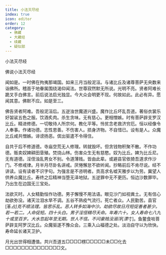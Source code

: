 ```yaml
---
title: 小法灭尽经
index: true
icon: editor
order: 12
category:
  - 佛藏
  - 大藏经
  - 续藏
  - 疑似部
---
```


  小法灭尽经  

佛说小法灭尽经  

闻如是。一时佛在拘夷那竭国。如来三月当般泥洹。与诸比丘及诸尊菩萨无央数来诣佛所。稽首于地眷属围绕渴仰闻法。世尊寂然默无所说。光明不亮。贤者阿难长跪叉手白佛言。前后说法启光独显。今大众会明更不现。何故如此。此必有异。愿闻其意。佛默不应。如是至三。  

佛告贤者阿难。吾般泥洹后。五逆浊世魔道兴盛。魔作比丘坏乱吾道。著俗衣裳乐好袈裟五色之服。饮酒炙肉。杀生贪味。无有慈心。更相憎嫉。时有菩萨辟支罗汉比丘。精进修德。一切敬待人所宗何。教化平等。怜贫念老救济穷厄。恒以经像令人奉事。作诸功德。志性恩善。不伤害人。损身济物。不自惜已。设有是人。众魔比丘咸共憎嫉。诽谤扬恶。傧出驱遣不令得住。  

自共于后不修道德。寺庙空荒无人修理。转就毁坏。但贪钱物积聚不散。不作功德。贩卖奴婢耕田垦殖。焚烧山林。伤害众生无有慈愍。奴为比丘。婢为比丘尼。无有道德。淫侄浊乱男女不别。令道薄贱。皆由此辈。或避县官依猗吾道求作沙门。不修戒律。月半月尽卦名讲戒。厌惓懈怠不欲听闻。抄略前后不肯尽说。经不讲读。设有读者不识字句。为强言是不咨明者。贡高求名嘘天雅步以为劳。冀望人供养众魔比丘。寿终之后精神当堕无泽地狱。五逆罪中无不更历。恒边沙数罪毕。乃出生在边国无三宝处。  

法欲灭时。人女精勤恒作功德。男子懈慢不用法语。眼见沙门如视粪土。无有信心劫欲弥没。诸天泣泪水旱不调。五谷不熟疫气流行。死亡者众。人民勤苦。县官[革*占]克不顺法理。皆思乐乱。恶人转多如海中沙。劫欲尽故日月短促善者甚少。若一若二。人命促短。四十头白。男子淫侄精尽夭命。年寿六十。女人寿命七八九十或至百岁。大水忽起年至无期。世人不信。不问豪贱没溺浮[漂*寸]。鱼鳖食啖菩萨辟支阿罗汉比丘。众魔驱遂不豫众会。三乘入山福德之处。淡泊自守以为欣快。寿命延长诸天卫护。  

月光出世得相遭值。共兴吾道五□□□□楞□□□□□未□□化去□□□□□□□□□□□□□□文。  
